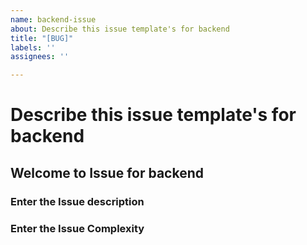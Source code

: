 ```yaml
---
name: backend-issue
about: Describe this issue template's for backend
title: "[BUG]"
labels: ''
assignees: ''

---
```


# Describe this issue template's for backend

## Welcome to Issue for backend

### Enter the Issue description
### Enter the Issue Complexity
